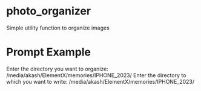 # photo_organizer
Simple utility function to organize images 

# Prompt Example 

Enter the directory you want to organize: /media/akash/ElementX/memories/IPHONE_2023/
Enter the directory to which you want to write: /media/akash/ElementX/memories/IPHONE_2023/
